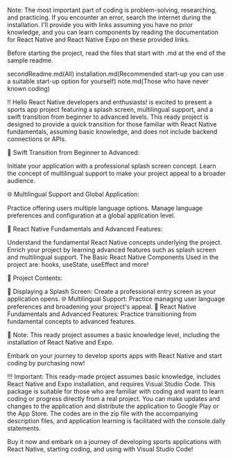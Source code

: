 Note: The most important part of coding is problem-solving, researching, and practicing. If you encounter an error, search the internet during the installation. I'll provide you with links assuming you have no prior knowledge, and you can learn components by reading the documentation for React Native and React Native Expo on these provided links.

Before starting the project, read the files that start with .md at the end of the sample readme. 

secondReadme.md(All)
installation.md(Recommended start-up you can use a suitable start-up option for yourself)
note.md(Those who have never known coding)

 
 
 !! Hello React Native developers and enthusiasts!  is excited to present a sports app project featuring a splash screen, multilingual support, and a swift transition from beginner to advanced levels. This ready project is designed to provide a quick transition for those familiar with React Native fundamentals, assuming basic knowledge, and does not include backend connections or APIs.

🚀 Swift Transition from Beginner to Advanced:

Initiate your application with a professional splash screen concept.
Learn the concept of multilingual support to make your project appeal to a broader audience.

🌐 Multilingual Support and Global Application:

Practice offering users multiple language options.
Manage language preferences and configuration at a global application level.

📱 React Native Fundamentals and Advanced Features:

Understand the fundamental React Native concepts underlying the project.
Enrich your project by learning advanced features such as splash screen and multilingual support.
The Basic React Native Components Used in the project are: hooks, useState, useEffect and more!

🌟 Project Contents:

🚀 Displaying a Splash Screen: Create a professional entry screen as your application opens.
🌐 Multilingual Support: Practice managing user language preferences and broadening your project's appeal.
📱 React Native Fundamentals and Advanced Features: Practice transitioning from fundamental concepts to advanced features.


📁 Note: This ready project assumes a basic knowledge level, including the installation of React Native and Expo. 

Embark on your journey to develop sports apps with React Native and start coding by purchasing now!


!!! Important: This ready-made project assumes basic knowledge, includes React Native and Expo installation, and requires Visual Studio Code.
This package is suitable for those who are familiar with coding and want to learn coding or progress directly from a real project. You can make updates and changes to the application and distribute the application to Google Play or the App Store. The codes are in the zip file with the accompanying description files, and application learning is facilitated with the console.daily statements.

Buy it now and embark on a journey of developing sports applications with React Native, starting coding, and using with Visual Studio Code!